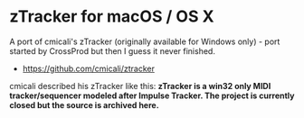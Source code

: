 # zTracker for macOS / OS X


A port of cmicali's zTracker (originally available for Windows only) - port started by CrossProd but then I guess it never finished.

* https://github.com/cmicali/ztracker

cmicali described his zTracker like this:
**zTracker is a win32 only MIDI tracker/sequencer modeled after Impulse Tracker.
The project is currently closed but the source is archived here.**
